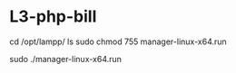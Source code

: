 # L3-php-bill

cd /opt/lampp/
ls
sudo chmod 755 manager-linux-x64.run

sudo ./manager-linux-x64.run
